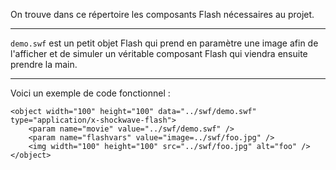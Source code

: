 On trouve dans ce répertoire les composants Flash nécessaires au projet.

---

`demo.swf` est un petit objet Flash qui prend en paramètre une image afin de l'afficher
et de simuler un véritable composant Flash qui viendra ensuite prendre la main.

---

Voici un exemple de code fonctionnel :

    <object width="100" height="100" data="../swf/demo.swf" type="application/x-shockwave-flash">
        <param name="movie" value="../swf/demo.swf" />
        <param name="flashvars" value="image=../swf/foo.jpg" />
        <img width="100" height="100" src="../swf/foo.jpg" alt="foo" />
    </object>